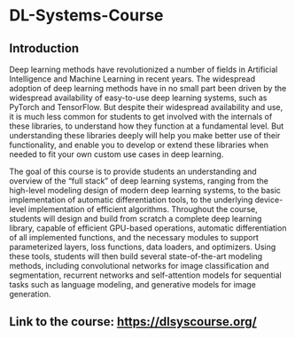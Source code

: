 # DL-Systems-Course

## Introduction
Deep learning methods have revolutionized a number of fields in Artificial Intelligence and Machine Learning in recent years. The widespread adoption of deep learning methods have in no small part been driven by the widespread availability of easy-to-use deep learning systems, such as PyTorch and TensorFlow. But despite their widespread availability and use, it is much less common for students to get involved with the internals of these libraries, to understand how they function at a fundamental level. But understanding these libraries deeply will help you make better use of their functionality, and enable you to develop or extend these libraries when needed to fit your own custom use cases in deep learning.

The goal of this course is to provide students an understanding and overview of the “full stack” of deep learning systems, ranging from the high-level modeling design of modern deep learning systems, to the basic implementation of automatic differentiation tools, to the underlying device-level implementation of efficient algorithms. Throughout the course, students will design and build from scratch a complete deep learning library, capable of efficient GPU-based operations, automatic differentiation of all implemented functions, and the necessary modules to support parameterized layers, loss functions, data loaders, and optimizers. Using these tools, students will then build several state-of-the-art modeling methods, including convolutional networks for image classification and segmentation, recurrent networks and self-attention models for sequential tasks such as language modeling, and generative models for image generation.

## Link to the course: https://dlsyscourse.org/
